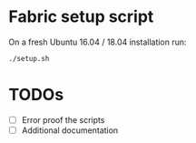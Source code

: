 # Fabric setup script

On a fresh Ubuntu 16.04 / 18.04 installation run:

`./setup.sh`

# TODOs

- [ ] Error proof the scripts
- [ ] Additional documentation
